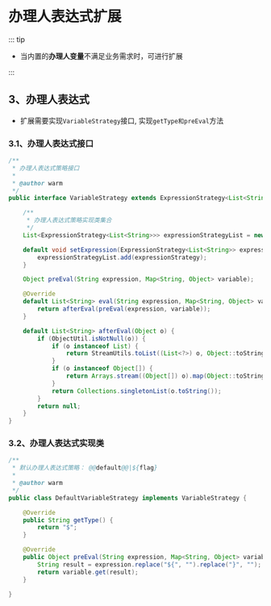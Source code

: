 # 办理人表达式扩展
<!-- @include: ../other/betweengg.md -->

::: tip
- 当内置的**办理人变量**不满足业务需求时，可进行扩展

:::

<!-- @include: ./expression_open.md -->

## 3、办理人表达式

- 扩展需要实现`VariableStrategy`接口, 实现`getType和preEval`方法

### 3.1、办理人表达式接口
```java
/**
 * 办理人表达式策略接口
 *
 * @author warm
 */
public interface VariableStrategy extends ExpressionStrategy<List<String>> {

    /**
     * 办理人表达式策略实现类集合
     */
    List<ExpressionStrategy<List<String>>> expressionStrategyList = new ArrayList<>();

    default void setExpression(ExpressionStrategy<List<String>> expressionStrategy) {
        expressionStrategyList.add(expressionStrategy);
    }

    Object preEval(String expression, Map<String, Object> variable);

    @Override
    default List<String> eval(String expression, Map<String, Object> variable) {
        return afterEval(preEval(expression, variable));
    }

    default List<String> afterEval(Object o) {
        if (ObjectUtil.isNotNull(o)) {
            if (o instanceof List) {
                return StreamUtils.toList((List<?>) o, Object::toString);
            }
            if (o instanceof Object[]) {
                return Arrays.stream((Object[]) o).map(Object::toString).collect(Collectors.toList());
            }
            return Collections.singletonList(o.toString());
        }
        return null;
    }
}
```

### 3.2、办理人表达式实现类

```java
/**
 * 默认办理人表达式策略： @@default@@|${flag}
 *
 * @author warm
 */
public class DefaultVariableStrategy implements VariableStrategy {

    @Override
    public String getType() {
        return "$";
    }

    @Override
    public Object preEval(String expression, Map<String, Object> variable) {
        String result = expression.replace("${", "").replace("}", "");
        return variable.get(result);
    }

}
```
